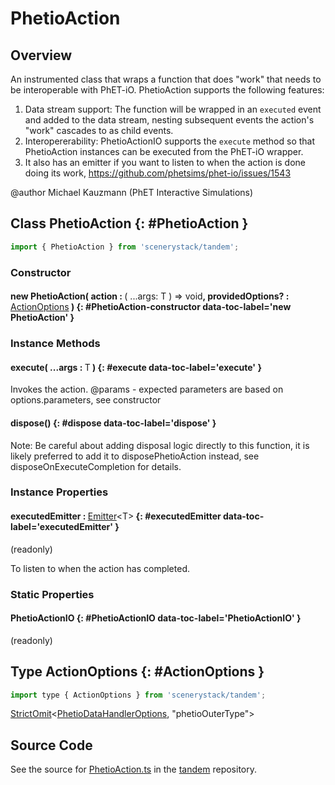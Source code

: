# PhetioAction

## Overview

An instrumented class that wraps a function that does "work" that needs to be interoperable with PhET-iO.
PhetioAction supports the following features:

1. Data stream support: The function will be wrapped in an `executed` event and added to the data stream, nesting
subsequent events the action's "work" cascades to as child events.
2. Interopererability: PhetioActionIO supports the `execute` method so that PhetioAction instances can be executed
from the PhET-iO wrapper.
3. It also has an emitter if you want to listen to when the action is done doing its work, https://github.com/phetsims/phet-io/issues/1543

@author Michael Kauzmann (PhET Interactive Simulations)

## Class PhetioAction {: #PhetioAction }


```js
import { PhetioAction } from 'scenerystack/tandem';
```
### Constructor

#### new PhetioAction( action : <span style="font-weight: 400;">( ...args: T ) =&gt; <span style="color: hsla(calc(var(--md-hue) + 180deg),80%,40%,1);">void</span></span>, providedOptions? : <span style="font-weight: 400;">[ActionOptions](../tandem/PhetioAction.md#ActionOptions)</span> ) {: #PhetioAction-constructor data-toc-label='new PhetioAction' }

### Instance Methods

#### execute( ...args : <span style="font-weight: 400;">T</span> ) {: #execute data-toc-label='execute' }

Invokes the action.
@params - expected parameters are based on options.parameters, see constructor

#### dispose() {: #dispose data-toc-label='dispose' }

Note: Be careful about adding disposal logic directly to this function, it is likely preferred to add it to
disposePhetioAction instead, see disposeOnExecuteCompletion for details.

### Instance Properties

#### executedEmitter : <span style="font-weight: 400;">[Emitter](../axon/Emitter.md)&lt;T&gt;</span> {: #executedEmitter data-toc-label='executedEmitter' }

(readonly)

To listen to when the action has completed.

### Static Properties

#### PhetioActionIO {: #PhetioActionIO data-toc-label='PhetioActionIO' }

(readonly)



## Type ActionOptions {: #ActionOptions }


```js
import type { ActionOptions } from 'scenerystack/tandem';
```


[StrictOmit](../phet-core/StrictOmit.md)&lt;[PhetioDataHandlerOptions](../tandem/PhetioDataHandler.md#PhetioDataHandlerOptions), "phetioOuterType"&gt;



## Source Code

See the source for [PhetioAction.ts](https://github.com/phetsims/tandem/blob/main/js/PhetioAction.ts) in the [tandem](https://github.com/phetsims/tandem) repository.
